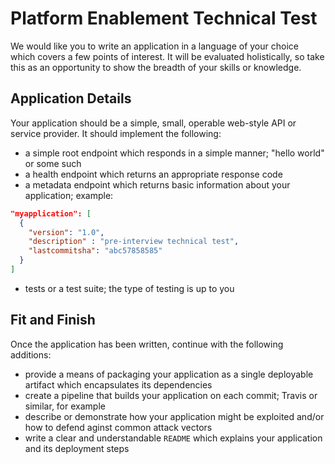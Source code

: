 # Platform Enablement Technical Test

We would like you to write an application in a language of your choice
which covers a few points of interest. It will be evaluated holistically,
so take this as an opportunity to show the breadth of your skills or knowledge.

## Application Details

Your application should be a simple, small, operable web-style API or service
provider. It should implement the following:

- a simple root endpoint which responds in a simple manner; "hello world" or some such
- a health endpoint which returns an appropriate response code
- a metadata endpoint which returns basic information about your application; example:

```json
"myapplication": [
  {
    "version": "1.0",
    "description" : "pre-interview technical test",
    "lastcommitsha": "abc57858585"
  }
]
```

- tests or a test suite; the type of testing is up to you

## Fit and Finish

Once the application has been written, continue with the following additions:

- provide a means of packaging your application as a single deployable artifact which encapsulates its dependencies
- create a pipeline that builds your application on each commit; Travis or similar, for example
- describe or demonstrate how your application might be exploited and/or how to defend aginst common attack vectors
- write a clear and understandable `README` which explains your application and its deployment steps
